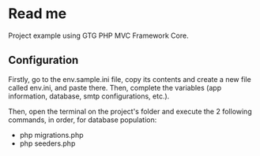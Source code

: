 # Read me

Project example using GTG PHP MVC Framework Core.

## Configuration

Firstly, go to the env.sample.ini file, copy its contents and create a new file called env.ini, and paste there. 
Then, complete the variables (app information, database, smtp configurations, etc.).

Then, open the terminal on the project's folder and execute the 2 following commands, in order, for database population: 

- php migrations.php
- php seeders.php